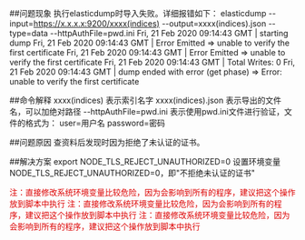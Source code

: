 ##问题现象
执行elasticdump时导入失败。详细报错如下：
elasticdump --input=https://x.x.x.x:9200/xxxx(indices) --output=xxxx(indices).json --type=data --httpAuthFile=pwd.ini
Fri, 21 Feb 2020 09:14:43 GMT | starting dump
Fri, 21 Feb 2020 09:14:43 GMT | Error Emitted => unable to verify the first certificate
Fri, 21 Feb 2020 09:14:43 GMT | Error Emitted => unable to verify the first certificate
Fri, 21 Feb 2020 09:14:43 GMT | Total Writes: 0
Fri, 21 Feb 2020 09:14:43 GMT | dump ended with error (get phase) => Error: unable to verify the first certificate

##命令解释
xxxx(indices) 表示索引名字
xxxx(indices).json 表示导出的文件名，可以加绝对路径
--httpAuthFile=pwd.ini 表示使用pwd.ini文件进行验证，文件的格式为：
user=用户名
password=密码

##问题原因
查资料后发现时因为拒绝了未认证的证书。

##解决方案
export NODE_TLS_REJECT_UNAUTHORIZED=0
设置环境变量NODE_TLS_REJECT_UNAUTHORIZED=0，即"不拒绝未认证的证书"

<font color="#dd0000">注：直接修改系统环境变量比较危险，因为会影响到所有的程序，建议把这个操作放到脚本中执行</font>
<font color="#dd0000">注：直接修改系统环境变量比较危险，因为会影响到所有的程序，建议把这个操作放到脚本中执行</font>
<font color="#dd0000">注：直接修改系统环境变量比较危险，因为会影响到所有的程序，建议把这个操作放到脚本中执行</font>

